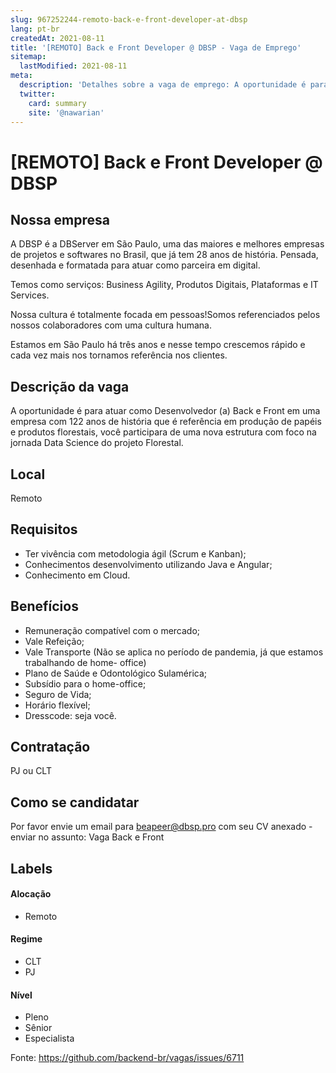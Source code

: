 ```yaml
---
slug: 967252244-remoto-back-e-front-developer-at-dbsp
lang: pt-br
createdAt: 2021-08-11
title: '[REMOTO] Back e Front Developer @ DBSP - Vaga de Emprego'
sitemap:
  lastModified: 2021-08-11
meta:
  description: 'Detalhes sobre a vaga de emprego: A oportunidade é para atuar como Desenvolvedor (a) Back e Front em uma empresa com 122 anos de história que é referência em produção de papéis e produtos florestais, você participara de uma nova estrutura com foco na jornada Data Science do projeto Florestal.'
  twitter:
    card: summary
    site: '@nawarian'
---
```


# [REMOTO] Back e Front Developer @ DBSP

## Nossa empresa
A DBSP é a DBServer em São Paulo, uma das maiores e melhores empresas de projetos e softwares no Brasil, que já tem 28 anos de história. Pensada, desenhada e formatada para atuar como parceira em digital.

Temos como serviços: Business Agility, Produtos Digitais, Plataformas e IT Services.

Nossa cultura é totalmente focada em pessoas!Somos referenciados pelos nossos colaboradores com uma cultura humana.

Estamos em São Paulo há três anos e nesse tempo crescemos rápido e cada vez mais nos tornamos referência nos clientes.

## Descrição da vaga

A oportunidade é para atuar como Desenvolvedor (a) Back e Front em uma empresa com 122 anos de história que é referência em produção de papéis e produtos florestais, você participara de uma nova estrutura com foco na jornada Data Science do projeto Florestal.

## Local
Remoto

## Requisitos

- Ter vivência com metodologia ágil (Scrum e Kanban);
- Conhecimentos desenvolvimento utilizando Java e Angular;
- Conhecimento em Cloud.

## Benefícios

- Remuneração compatível com o mercado;
- Vale Refeição;
- Vale Transporte (Não se aplica no período de pandemia, já que estamos trabalhando de home- office)
- Plano de Saúde e Odontológico Sulamérica;
- Subsídio para o home-office;
- Seguro de Vida;
- Horário flexível;
- Dresscode: seja você.

## Contratação

PJ ou CLT

## Como se candidatar

Por favor envie um email para beapeer@dbsp.pro com seu CV anexado - enviar no assunto: Vaga Back e Front

## Labels
<!-- retire os labels que não fazem sentido à vaga -->

#### Alocação
- Remoto

#### Regime
- CLT
- PJ

#### Nível
- Pleno
- Sênior
- Especialista




Fonte: https://github.com/backend-br/vagas/issues/6711
